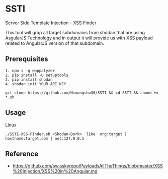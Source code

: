 # SSTI
Server Side Template Injection - XSS Finder

This tool will grap all target subdomains from shodan that are using AsgularJS Technology and in output it will provide us with XSS payload related to AngularJS version of that subdomain.

## Prerequisites

```
1. npm i -g wappalyzer
2. pip install -U setuptools
3. pip install shodan
4. shodan init YOUR_API_KEY
```

```
git clone https://github.com/Himangshu30/SSTI && cd SSTI && chmod +x *.sh
```

## Usage
Linux

```
./SSTI-XSS-Finder.sh <Shodan-Dork>  like  org:target | hostname:target.com | net:127.0.0.1
```



## Reference
* https://github.com/swisskyrepo/PayloadsAllTheThings/blob/master/XSS%20Injection/XSS%20in%20Angular.md


